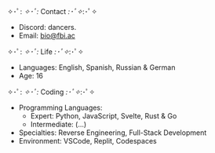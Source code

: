 ✧･ﾟ: *✧･ﾟ:*  Contact  *:･ﾟ✧*:･ﾟ✧
- Discord: dancers.
- Email: bio@fbi.ac

✧･ﾟ: *✧･ﾟ:*  Life  *:･ﾟ✧*:･ﾟ✧
- Languages: English, Spanish, Russian & German
- Age: 16

✧･ﾟ: *✧･ﾟ:*  Coding  *:･ﾟ✧*:･ﾟ✧
- Programming Languages:
     - Expert: Python, JavaScript, Svelte, Rust & Go
     - Intermediate: (...)
- Specialties: Reverse Engineering, Full-Stack Development
- Environment: VSCode, Replit, Codespaces
